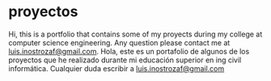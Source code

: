 # proyectos

Hi, this is a portfolio that contains some of my proyects during my college at computer science engineering. Any question please contact me at luis.inostrozaf@gmail.com.
Hola, este es un portafolio de algunos de los proyectos que he realizado durante mi educación superior en ing civil informática. Cualquier duda escribir a luis.inostrozaf@gmail.com
